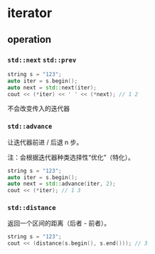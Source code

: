 # iterator

## operation

### `std::next` `std::prev`

```cpp
string s = "123";
auto iter = s.begin();
auto next = std::next(iter);
cout << (*iter) << ' ' << (*next); // 1 2
```

不会改变传入的迭代器

### `std::advance`

让迭代器前进 / 后退 n 步。

注：会根据迭代器种类选择性“优化”（特化）。

```cpp
string s = "123";
auto iter = s.begin();
auto next = std::advance(iter, 2);
cout << (*iter); // 1 3
```

### `std::distance`

返回一个区间的距离（后者 - 前者）。

```cpp
string s = "123";
cout << (distance(s.begin(), s.end())); // 3
```
